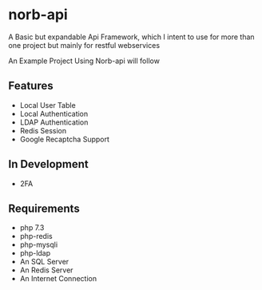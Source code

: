 # norb-api

A Basic but expandable Api Framework, which I intent to use for more than one project
but mainly for restful webservices

An Example Project Using Norb-api will follow

## Features
 * Local User Table
 * Local Authentication
 * LDAP Authentication
 * Redis Session
 * Google Recaptcha Support
 
## In Development
 * 2FA


## Requirements
 * php 7.3
 * php-redis
 * php-mysqli
 * php-ldap
 * An SQL Server 
 * An Redis Server
 * An Internet Connection
 
 